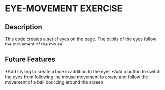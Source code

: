 # EYE-MOVEMENT EXERCISE
## Description
This code creates a set of eyes on the page. The pupils of the eyes follow the movement of the mouse.
## Future Features
*Add styling to create a face in addition to the eyes
*Add a button to switch the eyes from following the mouse movement to create and follow the movement of a ball bouncing around the screen.